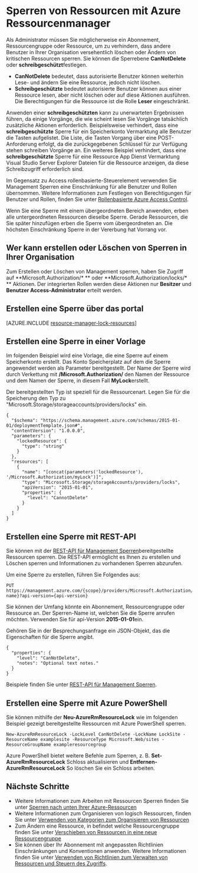 <properties 
    pageTitle="Sperren von Ressourcen mit Ressourcenmanager | Microsoft Azure" 
    description="Verhindern, dass Benutzer aktualisieren oder Löschen von bestimmter Ressourcen durch Anwenden einer Einschränkung für alle Benutzer und Rollen." 
    services="azure-resource-manager" 
    documentationCenter="" 
    authors="tfitzmac" 
    manager="timlt" 
    editor="tysonn"/>

<tags 
    ms.service="azure-resource-manager" 
    ms.workload="multiple" 
    ms.tgt_pltfrm="na" 
    ms.devlang="na" 
    ms.topic="article" 
    ms.date="08/15/2016" 
    ms.author="tomfitz"/>

# <a name="lock-resources-with-azure-resource-manager"></a>Sperren von Ressourcen mit Azure Ressourcenmanager

Als Administrator müssen Sie möglicherweise ein Abonnement, Ressourcengruppe oder Ressource, um zu verhindern, dass andere Benutzer in Ihrer Organisation versehentlich löschen oder Ändern von kritischen Ressourcen sperren. Sie können die Sperrebene **CanNotDelete** oder **schreibgeschützt**festlegen. 

- **CanNotDelete** bedeutet, dass autorisierte Benutzer können weiterhin Lese- und ändern Sie eine Ressource, jedoch nicht löschen. 
- **Schreibgeschützte** bedeutet autorisierte Benutzer können aus einer Ressource lesen, aber nicht löschen oder auf diese Aktionen ausführen. Die Berechtigungen für die Ressource ist die Rolle **Leser** eingeschränkt. 

Anwenden einer **schreibgeschützten** kann zu unerwarteten Ergebnissen führen, da einige Vorgänge, die wie scheint lesen Sie Vorgänge tatsächlich zusätzliche Aktionen erforderlich. Beispielsweise verhindert, dass eine **schreibgeschützte** Sperre für ein Speicherkonto Vermarktung alle Benutzer die Tasten aufgelistet. Die Liste, die Tasten Vorgang über eine POST-Anforderung erfolgt, da die zurückgegebenen Schlüssel für zur Verfügung stehen schreiben Vorgänge an. Ein weiteres Beispiel verhindert, dass eine **schreibgeschützte** Sperre für eine Ressource App Dienst Vermarktung Visual Studio Server Explorer Dateien für die Ressource anzeigen, da diese Schreibzugriff erforderlich sind.

Im Gegensatz zu Access rollenbasierte-Steuerelement verwenden Sie Management Sperren eine Einschränkung für alle Benutzer und Rollen übernommen. Weitere Informationen zum Festlegen von Berechtigungen für Benutzer und Rollen, finden Sie unter [Rollenbasierte Azure Access Control](./active-directory/role-based-access-control-configure.md).

Wenn Sie eine Sperre mit einem übergeordneten Bereich anwenden, erben alle untergeordneten Ressourcen dieselbe Sperre. Gerade Ressourcen, die Sie später hinzufügen erben die Sperre vom übergeordneten an. Die höchsten Einschränkung Sperre in der Vererbung hat Vorrang vor.

## <a name="who-can-create-or-delete-locks-in-your-organization"></a>Wer kann erstellen oder Löschen von Sperren in Ihrer Organisation

Zum Erstellen oder Löschen von Management sperren, haben Sie Zugriff auf **Microsoft.Authorization/\* ** oder **Microsoft.Authorization/locks/\* ** Aktionen. Der integrierten Rollen werden diese Aktionen nur **Besitzer** und **Benutzer Access-Administrator** erteilt werden.

## <a name="creating-a-lock-through-the-portal"></a>Erstellen eine Sperre über das portal

[AZURE.INCLUDE [resource-manager-lock-resources](../includes/resource-manager-lock-resources.md)]

## <a name="creating-a-lock-in-a-template"></a>Erstellen eine Sperre in einer Vorlage

Im folgenden Beispiel wird eine Vorlage, die eine Sperre auf einem Speicherkonto erstellt. Das Konto Speicherplatz auf dem die Sperre angewendet werden als Parameter bereitgestellt. Der Name der Sperre wird durch Verkettung mit **/Microsoft.Authorization/** den Namen der Ressource und dem Namen der Sperre, in diesem Fall **MyLock**erstellt.

Der bereitgestellten Typ ist speziell für die Ressourcenart. Legen Sie für die Speicherung den Typ zu "Microsoft.Storage/storageaccounts/providers/locks" ein.

    {
      "$schema": "https://schema.management.azure.com/schemas/2015-01-01/deploymentTemplate.json#",
      "contentVersion": "1.0.0.0",
      "parameters": {
        "lockedResource": {
          "type": "string"
        }
      },
      "resources": [
        {
          "name": "[concat(parameters('lockedResource'), '/Microsoft.Authorization/myLock')]",
          "type": "Microsoft.Storage/storageAccounts/providers/locks",
          "apiVersion": "2015-01-01",
          "properties": {
            "level": "CannotDelete"
          }
        }
      ]
    }

## <a name="creating-a-lock-with-rest-api"></a>Erstellen eine Sperre mit REST-API

Sie können mit der [REST-API für Management Sperren](https://msdn.microsoft.com/library/azure/mt204563.aspx)bereitgestellte Ressourcen sperren. Die REST-API ermöglicht es Ihnen zu erstellen und Löschen sperren und Informationen zu vorhandenen Sperren abzurufen.

Um eine Sperre zu erstellen, führen Sie Folgendes aus:

    PUT https://management.azure.com/{scope}/providers/Microsoft.Authorization/locks/{lock-name}?api-version={api-version}

Sie können der Umfang könnte ein Abonnement, Ressourcengruppe oder Ressource an. Der Sperren-Name ist, welchen Sie die Sperre anrufen möchten. Verwenden Sie für api-Version **2015-01-01**ein.

Gehören Sie in der Besprechungsanfrage ein JSON-Objekt, das die Eigenschaften für die Sperre angibt.

    {
      "properties": {
        "level": "CanNotDelete",
        "notes": "Optional text notes."
      }
    } 

Beispiele finden Sie unter [REST-API für Management Sperren](https://msdn.microsoft.com/library/azure/mt204563.aspx).

## <a name="creating-a-lock-with-azure-powershell"></a>Erstellen eine Sperre mit Azure PowerShell

Sie können mithilfe der **Neu-AzureRmResourceLock** wie im folgenden Beispiel gezeigt bereitgestellte Ressourcen mit Azure PowerShell sperren.

    New-AzureRmResourceLock -LockLevel CanNotDelete -LockName LockSite -ResourceName examplesite -ResourceType Microsoft.Web/sites -ResourceGroupName exampleresourcegroup

Azure PowerShell bietet weitere Befehle zum Sperren, z. B. **Set-AzureRmResourceLock** Schloss aktualisieren und **Entfernen-AzureRmResourceLock** So löschen Sie ein Schloss arbeiten.

## <a name="next-steps"></a>Nächste Schritte

- Weitere Informationen zum Arbeiten mit Ressourcen Sperren finden Sie unter [Sperren nach unten Ihrer Azure-Ressourcen](http://blogs.msdn.com/b/cloud_solution_architect/archive/2015/06/18/lock-down-your-azure-resources.aspx)
- Weitere Informationen zum Organisieren von logisch Ressourcen, finden Sie unter [Verwenden von Kategorien zum Organisieren von Ressourcen](resource-group-using-tags.md)
- Zum Ändern eine Ressource, in befindet welche Ressourcengruppe finden Sie unter [Verschieben von Ressourcen in eine neue Ressourcengruppe](resource-group-move-resources.md)
- Sie können über Ihr Abonnement mit angepassten Richtlinien Einschränkungen und Konventionen anwenden. Weitere Informationen finden Sie unter [Verwenden von Richtlinien zum Verwalten von Ressourcen und Steuern des Zugriffs](resource-manager-policy.md).
